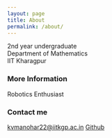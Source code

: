 ```yaml
---
layout: page
title: About
permalink: /about/
---
```


2nd year undergraduate <br>
Department of Mathematics <br> 
IIT Kharagpur

### More Information

Robotics Enthusiast

### Contact me

[kvmanohar22@iitkgp.ac.in](mailto:kvmanohar22@iitkgp.ac.in)
[Github](https://github.com/kvmanohar22)
